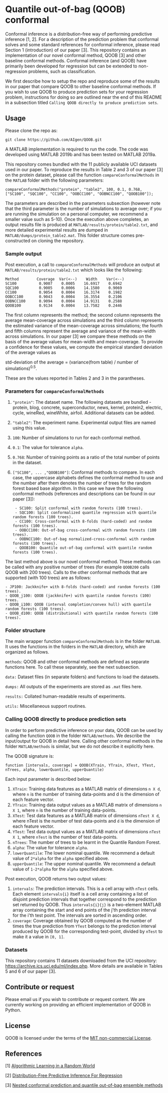 
# Quantile out-of-bag (QOOB) conformal
Conformal inference is a distribution-free way of performing predictive inference [1, 2]. For a description of the prediction problem that conformal solves and some standard references for conformal inference, please read Section 1 (introduction) of our paper [3]. This repository contains an implementation of our novel conformal method, QOOB [3] and other baseline conformal methods. Conformal inference (and QOOB) have primarily been developed for regression but can be extended to non-regression problems, such as classification.

We first describe how to setup the repo and reproduce some of the results in our paper that compare QOOB to other baseline conformal methods. If you wish to use QOOB to produce prediction sets for your regression problem, instructions for doing so are outlined near the end of this README in a subsection titled `Calling QOOB directly to produce prediction sets`. 

## Usage
Please clone the repo as:
			
	git clone https://github.com/AIgen/QOOB.git	

A MATLAB implementation is required to run the code. The code was developed using MATLAB 2019b and has been tested on MATLAB 2019a. 

This repository comes bundled with the 11 publicly available UCI datasets used in our paper. To reproduce the results in Table 2 and 3 of our paper [3] on the protein dataset, please call the function `compareConformalMethods` in the `MATLAB` folder with the following parameters:

	compareConformalMethods("protein", "table2", 100, 0.1, 0.768, ["SC100", "SQC100", "CC100", "OOBCC100", "OOBNCC100", "QOOB100"]);
The parameters are described in the parameters subsection (however note that the third parameter is the number of simulations to average over; if you are running the simulation on a personal computer, we recommend a smaller value such as 5-10). Once the execution above completes, an output results file is produced at `MATLAB/results/protein/table2.txt`, and more detailed experimental results are dumped in `MATLAB/dumps/protein_table2.mat`. This folder structure comes pre-constructed on cloning the repository. 

### Sample output 
Post execution, a call to `compareConformalMethods` will produce an output at `MATLAB/results/protein/table2.txt` which looks like the following: 
	
	Method        Coverage  Var(<--)    Width    Var(<--)
 	SC100          0.9007    0.0005    16.6917    0.6942    
 	SQC100         0.9005    0.0006    14.1580    0.9069    
 	CC100          0.9054    0.0004    16.3174    0.1982    
 	OOBCC100       0.9043    0.0004    16.3554    0.2106    
 	OOBNCC100      0.9094    0.0004    14.9131    0.2588    
 	QOOB100        0.9134    0.0004    13.7582    0.2446   

The first column represents the method; the second column represents the average mean-coverage across simulations and the third column represents the estimated variance of the mean-coverage across simulations; the fourth and fifth columns represent the average and variance of the mean-width across simulations. In our paper [3] we compare these methods on the basis of the average values for mean-width and mean-coverage. To provide a confidence for these values, we compute the empirical standard deviation of the average values as 

std-deviation of the average = (variance(from table) / number of simulations)<sup>0.5</sup>.
	
These are the values reported in Tables 2 and 3 in the parantheses. 

### Parameters for `compareConformalMethods`
1. `"protein"`: The dataset name. The following datasets are bundled - protein, blog, concrete, superconductor, news, kernel, protein2, electric, cycle, wineRed, wineWhite, airfoil. Additional datasets can be added. 
2. `"table2"`: The experiment name. Experimental output files are named using this value. 
3. `100`: Number of simulations to run for each conformal method. 
4. `0.1`: The value for tolerance `alpha`. 
5. `0.768`: Number of training points as a ratio of the total number of points in the dataset. 
6. `["SC100", ... ,"QOOB100"]`: Conformal methods to compare. In each case, the uppercase alphabets defines the conformal method to use and the number after them denotes the number of trees for the random forest based base algorithm. In this case we have the following conformal methods (references and descriptions can be found in our paper [3]): 
	
		- SC100: Split conformal with random forests (100 trees). 
		- SQC100: Split conformalized quantile regression with quantile random forests (100 trees). 
		- CC100: Cross-conformal with 8-folds (hard-coded) and random forests (100 trees). 
		- OOBCC100: Out-of-bag cross-conformal with random forests (100 trees).
		- OOBNCC100: Out-of-bag normalized-cross-conformal with random forests (100 trees).
		- QOOB100: Quantile out-of-bag conformal with quantile random forests (100 trees). 

The last method above is our novel conformal method. These methods can be called with any positive number of trees (for example `QOOB200` calls QOOB with 200 trees). Calls to the other conformal methods that are supported (with 100 trees) are as follows: 

	- JP100: Jackknife+ with 8-folds (hard-coded) and random forests (100 trees).
	- QOOB_j100: QOOB (jackknife+) with quantile random forests (100) trees.
	- QOOB_i100: QOOB (interval completion/convex hull) with quantile random forests (100 trees).
	- QOOB_d100: QOOB (distributional) with quantile random forests (100 trees).

### Folder structure
The main wrapper function `compareConformalMethods` is in the folder `MATLAB`. It uses the functions in the folders in the `MATLAB` directory, which are organized as follows.

`methods`: QOOB and other conformal methods are defined as separate functions here. To call these separately, see the next subsection. 

`data:` Dataset files (in separate folders) and functions to load the datasets.

`dumps:` All outputs of the experiments are stored as `.mat` files here. 

`results:` Collated human-readable results of experiments.  

`utils:` Miscellaneous support  routines. 

### Calling QOOB directly to produce prediction sets
In order to perform predictive inference on your data, QOOB can be used by calling the function `QOOB` in the folder `MATLAB/methods`. We describe the input/output for QOOB in detail here. Calling other conformal methods in the folder `MATLAB/methods` is similar, but we do not describe it explicitly here. 

The QOOB signature is: 

	function [intervals, coverage] = QOOB(XTrain, YTrain, XTest, YTest, nTrees, alpha, lowerQuantile, upperQuantile)

Each input parameter is described below: 
1. `XTrain`: Training data features as a MATLAB matrix of dimensions `n X d`, where `n` is the number of training data-points and d is the dimension of each feature vector.
2. `YTrain`: Training data output values as a MATLAB matrix of dimensions `n X 1`, where `n` is the number of training data-points.
3. `XTest`: Test data features as a MATLAB matrix of dimensions `nTest X d`, where nTest is the number of test data-points and `d` is the dimension of each feature vector.
4. `YTest`: Test data output values as a MATLAB matrix of dimensions `nTest X 1`, where `nTest` is the number of test data-points.
5. `nTrees`: The number of trees to be learnt in the Quantile Random Forest. 
6. `alpha`: The value for tolerance `alpha`.
7. `lowerQuantile`: The lower nominal quantile. We recommend a default value of `2*alpha` for the `alpha` specified above.  
8. `upperQuantile`: The upper nominal quantile. We recommend a default value of `1-2*alpha` for the `alpha` specified above. 

Post execution, QOOB returns two output values: 
1. `intervals`: The prediction intervals. This is a cell array with `nTest` cells. Each element `intervals{i}` itself is a cell array containing a list of disjoint prediction intervals that together correspond to the prediction set returned by QOOB. Thus `intervals{i}{j}` is a two-element MATLAB array containing the start and end points of the j'th prediction interval for the i'th test point. The intervals are sorted in ascending order. 
2. `coverage`: Coverage obtained by QOOB computed as the number of times the true prediction from `YTest` belongs to the prediction interval produced by QOOB for the corresponding test-point, divided by `nTest` to make it a value in `[0, 1]`. 

### Datasets 
This repository contains 11 datasets downloaded from the UCI repository: https://archive.ics.uci.edu/ml/index.php. More details are available in Tables 5 and 6 of our paper [3]. 

## Contribute or request 
Please email us if you wish to contribute or request content. We are currently working on providing an efficient implementation of QOOB in Python.

## License
QOOB is licensed under the terms of the [MIT non-commercial License](LICENSE).

## References
[1] [Algorithmic Learning in a Random World](https://link.springer.com/book/10.1007/b106715)

[2] [Distribution-Free Predictive Inference For Regression](https://arxiv.org/abs/1604.04173)

[3] [Nested conformal prediction and quantile out-of-bag ensemble methods](https://arxiv.org/abs/1910.10562)
